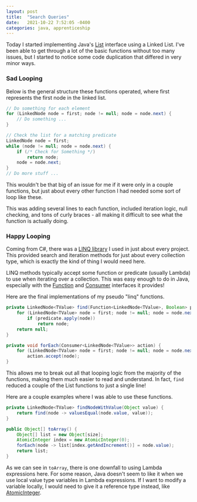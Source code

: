 ```yaml
---
layout: post
title:  "Search Queries"
date:   2021-10-22 7:52:05 -0400
categories: java, apprenticeship
---
```


Today I started implementing Java's [List][list-interface] interface using a
Linked List. I've been able to get through a lot of the basic functions without
too many issues, but I started to notice some code duplication that differed
in very minor ways.

### Sad Looping

Below is the general structure these functions operated, where first represents
the first node in the linked list.

````java
// Do something for each element
for (LinkedNode node = first; node != null; node = node.next) {
    // Do something ...
}
````

````java
// Check the list for a matching predicate
LinkedNode node = first;
while (node != null; node = node.next) {
    if (/* Check for Something */)
        return node;
    node = node.next;
}
// Do more stuff ...
````

This wouldn't be that big of an issue for me if it were only in a couple 
functions, but just about every other function I had needed some sort of loop 
like these.

This was adding several lines to each function, included iteration logic, null 
checking, and tons of curly braces - all making it difficult to see what the 
function is actually doing.

### Happy Looping

Coming from C#, there was a [LINQ library][linq-library] I used in just about 
every project. This provided search and iteration methods for just about 
every collection type, which is exactly the kind of thing I would need here.

LINQ methods typically accept some function or predicate (usually Lambda) to 
use when iterating over a collection. This was easy enough to do in Java,
especially with the [Function][function-interface] and 
[Consumer][consumer-interface] interfaces it provides!

Here are the final implementations of my pseudo "linq" functions.

````java
private LinkedNode<TValue> find(Function<LinkedNode<TValue>, Boolean> predicate) {
    for (LinkedNode<TValue> node = first; node != null; node = node.next)
        if (predicate.apply(node))
            return node;
    return null;
}

private void forEach(Consumer<LinkedNode<TValue>> action) {
    for (LinkedNode<TValue> node = first; node != null; node = node.next)
        action.accept(node);
}
````

This allows me to break out all that looping logic from the majority of the 
functions, making them much easier to read and understand. In fact, `find` 
reduced a couple of the List functions to just a single line!

Here are a couple examples where I was able to use these functions.

````java
private LinkedNode<TValue> findNodeWithValue(Object value) {
    return find(node -> valuesEqual(node.value, value));
}

public Object[] toArray() {
    Object[] list = new Object[size];
    AtomicInteger index = new AtomicInteger(0);
    forEach(node -> list[index.getAndIncrement()] = node.value);
    return list;
}
````

As we can see in `toArray`, there is one downfall to using Lambda expressions
here. For some reason, Java doesn't seem to like it when we use local value 
type variables in Lambda expressions. If I want to modify a variable locally, 
I would need to give it a reference type instead, 
like [AtomicInteger][atomic-integer].

[list-interface]: https://docs.oracle.com/javase/8/docs/api/java/util/List.html
[linq-library]: https://docs.microsoft.com/en-us/dotnet/csharp/programming-guide/concepts/linq/
[function-interface]: https://docs.oracle.com/javase/8/docs/api/java/util/function/Function.html
[consumer-interface]: https://docs.oracle.com/javase/8/docs/api/java/util/function/Consumer.html
[atomic-integer]: https://docs.oracle.com/javase/8/docs/api/java/util/concurrent/atomic/AtomicInteger.html

